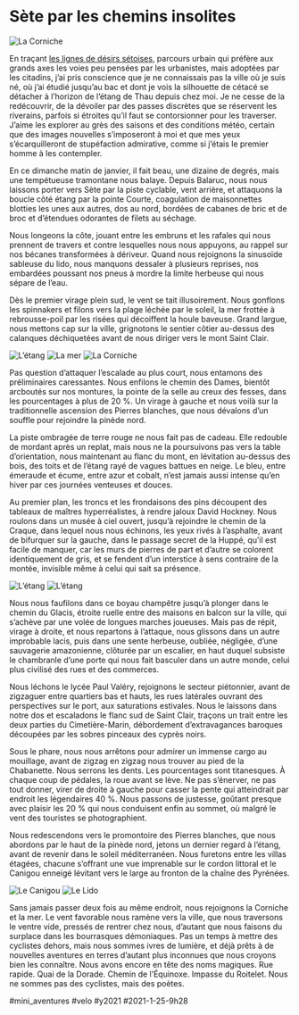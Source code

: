 # Sète par les chemins insolites

![La Corniche](_i/IMG_7119.webp)

En traçant [les lignes de désirs sétoises](../../2020/1/lignes-de-desir-a-sete.md), parcours urbain qui préfère aux grands axes les voies peu pensées par les urbanistes, mais adoptées par les citadins, j’ai pris conscience que je ne connaissais pas la ville où je suis né, où j’ai étudié jusqu’au bac et dont je vois la silhouette de cétacé se détacher à l’horizon de l’étang de Thau depuis chez moi. Je ne cesse de la redécouvrir, de la dévoiler par des passes discrètes que se réservent les riverains, parfois si étroites qu’il faut se contorsionner pour les traverser. J’aime les explorer au grès des saisons et des conditions météo, certain que des images nouvelles s’imposeront à moi et que mes yeux s’écarquilleront de stupéfaction admirative, comme si j’étais le premier homme à les contempler.

En ce dimanche matin de janvier, il fait beau, une dizaine de degrés, mais une tempétueuse tramontane nous balaye. Depuis Balaruc, nous nous laissons porter vers Sète par la piste cyclable, vent arrière, et attaquons la boucle côté étang par la pointe Courte, coagulation de maisonnettes blotties les unes aux autres, dos au nord, bordées de cabanes de bric et de broc et d’étendues odorantes de filets au séchage.

Nous longeons la côte, jouant entre les embruns et les rafales qui nous prennent de travers et contre lesquelles nous nous appuyons, au rappel sur nos bécanes transformées à dériveur. Quand nous rejoignons la sinusoïde sableuse du lido, nous manquons dessaler à plusieurs reprises, nos embardées poussant nos pneus à mordre la limite herbeuse qui nous sépare de l’eau.

Dès le premier virage plein sud, le vent se tait illusoirement. Nous gonflons les spinnakers et filons vers la plage léchée par le soleil, la mer frottée à rebrousse-poil par les risées qui décoiffent la houle baveuse. Grand largue, nous mettons cap sur la ville, grignotons le sentier côtier au-dessus des calanques déchiquetées avant de nous diriger vers le mont Saint Clair.

![L’étang](_i/IMG_7067.webp)
![La mer](_i/IMG_7095.webp)
![La Corniche](_i/IMG_7116.webp)

Pas question d’attaquer l’escalade au plus court, nous entamons des préliminaires caressantes. Nous enfilons le chemin des Dames, bientôt arcboutés sur nos montures, la pointe de la selle au creux des fesses, dans les pourcentages à plus de 20 %. Un virage à gauche et nous voilà sur la traditionnelle ascension des Pierres blanches, que nous dévalons d’un souffle pour rejoindre la pinède nord.

La piste ombragée de terre rouge ne nous fait pas de cadeau. Elle redouble de mordant après un replat, mais nous ne la poursuivons pas vers la table d’orientation, nous maintenant au flanc du mont, en lévitation au-dessus des bois, des toits et de l’étang rayé de vagues battues en neige. Le bleu, entre émeraude et écume, entre azur et cobalt, n’est jamais aussi intense qu’en hiver par ces journées venteuses et douces.

Au premier plan, les troncs et les frondaisons des pins découpent des tableaux de maîtres hyperréalistes, à rendre jaloux David Hockney. Nous roulons dans un musée à ciel ouvert, jusqu’à rejoindre le chemin de la Craque, dans lequel nous nous échinons, les yeux rivés à l’asphalte, avant de bifurquer sur la gauche, dans le passage secret de la Huppé, qu’il est facile de manquer, car les murs de pierres de part et d’autre se colorent identiquement de gris, et se fendent d’un interstice à sens contraire de la montée, invisible même à celui qui sait sa présence.

![L’étang](_i/IMG_7127.webp)
![L’étang](_i/IMG_7131.webp)

Nous nous faufilons dans ce boyau champêtre jusqu’à plonger dans le chemin du Glacis, étroite ruelle entre des maisons en balcon sur la ville, qui s’achève par une volée de longues marches joueuses. Mais pas de répit, virage à droite, et nous repartons à l’attaque, nous glissons dans un autre improbable lacis, puis dans une sente herbeuse, oubliée, négligée, d’une sauvagerie amazonienne, clôturée par un escalier, en haut duquel subsiste le chambranle d’une porte qui nous fait basculer dans un autre monde, celui plus civilisé des rues et des commerces.

Nous léchons le lycée Paul Valéry, rejoignons le secteur piétonnier, avant de zigzaguer entre quartiers bas et hauts, les rues latérales ouvrant des perspectives sur le port, aux saturations estivales. Nous le laissons dans notre dos et escaladons le flanc sud de Saint Clair, traçons un trait entre les deux parties du Cimetière-Marin, débordement d’extravagances baroques découpées par les sobres pinceaux des cyprès noirs.

Sous le phare, nous nous arrêtons pour admirer un immense cargo au mouillage, avant de zigzag en zigzag nous trouver au pied de la Chabanette. Nous serrons les dents. Les pourcentages sont titanesques. À chaque coup de pédales, la roue avant se lève. Ne pas s’énerver, ne pas tout donner, virer de droite à gauche pour casser la pente qui atteindrait par endroit les légendaires 40 %. Nous passons de justesse, goûtant presque avec plaisir les 20 % qui nous conduisent enfin au sommet, où malgré le vent des touristes se photographient.

Nous redescendons vers le promontoire des Pierres blanches, que nous abordons par le haut de la pinède nord, jetons un dernier regard à l’étang, avant de revenir dans le soleil méditerranéen. Nous furetons entre les villas étagées, chacune s’offrant une vue imprenable sur le cordon littoral et le Canigou enneigé lévitant vers le large au fronton de la chaîne des Pyrénées.

![Le Canigou](_i/IMG_7137.webp)
![Le Lido](_i/IMG_7141.webp)

Sans jamais passer deux fois au même endroit, nous rejoignons la Corniche et la mer. Le vent favorable nous ramène vers la ville, que nous traversons le ventre vide, pressés de rentrer chez nous, d’autant que nous faisons du surplace dans les bourrasques démoniaques. Pas un temps à mettre des cyclistes dehors, mais nous sommes ivres de lumière, et déjà prêts à de nouvelles aventures en terres d’autant plus inconnues que nous croyons bien les connaître. Nous avons encore en tête des noms magiques. Rue rapide. Quai de la Dorade. Chemin de l’Équinoxe. Impasse du Roitelet. Nous ne sommes pas des cyclistes, mais des poètes.



#mini_aventures #velo #y2021 #2021-1-25-9h28
